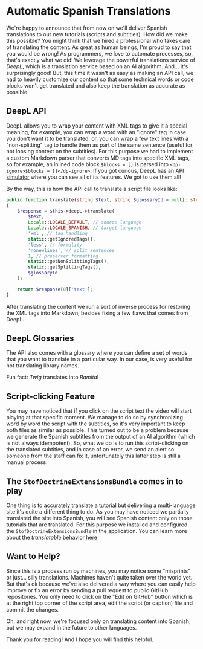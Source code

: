 # Automatic Spanish Translations

We're happy to announce that from now on we'll deliver Spanish translations to our new
tutorials (scripts and subtitles). How did we make this possible? You might think that
we hired a professional who takes care of translating the content. As great as human beings, 
I'm proud to say that you would be wrong! As programmers, we love to automate processes, so, that's
exactly what we did! We leverage the powerful translations service of *DeepL*, which is
a translation service based on an AI algorithm. And... it's surprisingly good! But, 
this time it wasn't as easy as making an API call, we had to heavily customize our 
content so that some technical words or code blocks won't get translated and also keep
the translation as accurate as possible. 

## DeepL API

DeepL allows you to wrap your content with XML tags to give it a special meaning, for example, 
you can wrap a word with an "ignore" tag in case you don't want it to be translated, or, you can 
wrap a few text lines with a "non-splitting" tag to handle them as part of the 
same sentence (useful for not loosing context on the subtitles). For this purpose we had to 
implement a custom Markdown parser that converts MD tags into specific XML tags, so for example,
an inlined code block `$blocks = []` is parsed into `<dp-ignore>$blocks = []</dp-ignore>`. If you got
curious, DeepL has an API [simulator](https://www.deepl.com/es/docs-api/simulator/) where you can see all of its features. 
We got to use them all!

By the way, this is how the API call to translate a script file looks like:
```php
public function translate(string $text, string $glossaryId = null): string
{
    $response = $this->deepL->translate(
        $text,
        Locale::LOCALE_DEFAULT, // source language
        Locale::LOCALE_SPANISH, // target language
        'xml', // tag handling
        static::getIgnoredTags(),
        'less', // formality
        'nonewlines', // split sentences
        1, // preserver formatting
        static::getNonSplittingTags(),
        static::getSplittingTags(),
        $glossaryId
    );

    return $response[0]['text'];
}
```

After translating the content we run a sort of inverse process for restoring the 
XML tags into Markdown, besides fixing a few flaws that comes from DeepL.

## DeepL Glossaries

The API also comes with a glossary where you can define a set of words that you want to translate
in a particular way. In our case, is very useful for not translating library names. 

Fun fact: _Twig_ translates into _Ramita_!

## Script-clicking Feature

You may have noticed that if you click on the script text the video will start playing
at that specific moment. We manage to do so by synchronizing word by word the script 
with the subtitles, so it's very important to keep both files as similar as possible. This
turned out to be a problem because we generate the Spanish subtitles from the output
of an AI algorithm (which is not always idempotent). So, what we do is to run this script-clicking
on the translated subtitles, and in case of an error, we send an alert so someone from the staff
can fix it, unfortunately this latter step is still a manual process.

## The `StofDoctrineExtensionsBundle` comes in to play

One thing is to accurately translate a tutorial but delivering a multi-language site
it's quite a different thing to do. As you may have noticed we partially translated the site
into Spanish, you will see Spanish content only on those tutorials that are translated. For this
purpose we installed and configured the `StofDoctrineExtensionsBundle` in the application. 
You can learn more about the _translatable_ behavior [here](https://github.com/doctrine-extensions/DoctrineExtensions/blob/main/doc/translatable.md)

## Want to Help?

Since this is a process run by machines, you may notice some "misprints" or just... silly translations.
Machines haven't quite taken over the world yet. But that's ok because we've also delivered a way 
where you can easily help improve or fix an error by sending a pull request to public GitHub repositories.
You only need to click on the "Edit on GitHub" button which is at the right top corner of the script area, 
edit the script (or caption) file and commit the changes.

Oh, and right now, we're focused only on translating content into Spanish, but we may expand 
in the future to other languages.

Thank you for reading! And I hope you will find this helpful.
